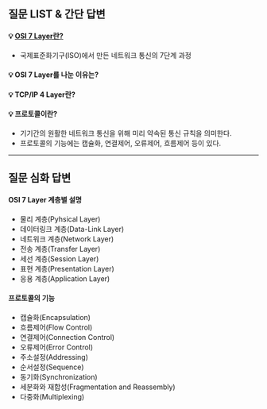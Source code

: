 ## 질문 LIST & 간단 답변

#### 💡 [OSI 7 Layer란?](#osi-7-layer-계층별-설명)
- 국제표준화기구(ISO)에서 만든 네트워크 통신의 7단계 과정

#### 💡 OSI 7 Layer를 나눈 이유는?

#### 💡 TCP/IP 4 Layer란?

#### 💡 프로토콜이란? 
- 기기간의 원활한 네트워크 통신을 위해 미리 약속된 통신 규칙을 의미한다.
- 프로토콜의 기능에는 캡슐화, 연결제어, 오류제어, 흐름제어 등이 있다.

<hr>

## 질문 심화 답변

#### OSI 7 Layer 계층별 설명
* 물리 계층(Pyhsical Layer)
* 데이터링크 계층(Data-Link Layer)
* 네트워크 계층(Network Layer)
* 전송 계층(Transfer Layer)
* 세선 계층(Session Layer)
* 표현 계층(Presentation Layer)
* 응용 계층(Application Layer)

#### 프로토콜의 기능
* 캡슐화(Encapsulation)
* 흐름제어(Flow Control)
* 연결제어(Connection Control)
* 오류제어(Error Control)
* 주소설정(Addressing)
* 순서설정(Sequence)
* 동기화(Synchronization)
* 세분화와 재합성(Fragmentation and Reassembly)
* 다중화(Multiplexing)


